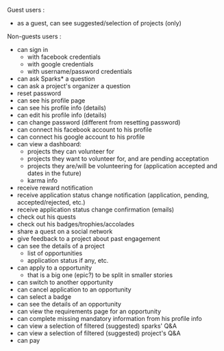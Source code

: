 Guest users :
- as a guest, can see suggested/selection of projects (only)

Non-guests users :
- can sign in
  - with facebook credentials
  - with google credentials
  - with username/password credentials
- can ask Sparks* a question
- can ask a project's organizer a question
- reset password
- can see his profile page
- can see his profile info (details)
- can edit his profile info (details)
- can change password (different from resetting password)
- can connect his facebook account to his profile
- can connect his google account to his profile
- can view a dashboard:
  - projects they can volunteer for
  - projects they want to volunteer for, and are pending acceptation
  - projects they are/will be volunteering for (application accepted and dates in the future)
  - karma info
- receive reward notification
- receive application status change notification (application, pending, accepted/rejected, etc.)
- receive application status change confirmation (emails)
- check out his quests
- check out his badges/trophies/accolades
- share a quest on a social network
- give feedback to a project about past engagement
- can see the details of a project
  - list of opportunities
  - application status if any, etc.
- can apply to a opportunity
  - that is a big one (epic?) to be split in smaller stories
- can switch to another opportunity
- can cancel application to an opportunity
- can select a badge
- can see the details of an opportunity
- can view the requirements page for an opportunity
- can complete missing mandatory information from his profile info
- can view a selection of filtered (suggested) sparks' Q&A  
- can view a selection of filtered (suggested) project's Q&A 
- can pay
 


